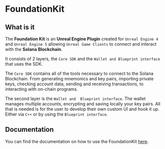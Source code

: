 # FoundationKit

## What is it

The **Foundation Kit** is an **Unreal Engine Plugin** created for `Unreal Engine 4` and `Unreal Engine 5`
allowing `Unreal Game Clients` to connect and interact with the **Solana Blockchain**.

It consists of 2 layers, the `Core SDK` and the `Wallet and Blueprint interface` that uses the SDK.

The `Core SDK` contains all of the tools necessary to connect to the Solana Blockchain. From generating mnemonics and key pairs, importing private keys, checking account data, sending and receiving transactions, to interacting with on-chain programs. 

The second layer is the `Wallet and  Blueprint interface`. The wallet manages multiple accounts, encrypting and saving locally your key pairs. All that is needed is for the user to develop their own custom UI and hook it up. Either via `C++` or by using the `Blueprint interface`.

## Documentation
You can find the documentation on how to use the FoundationKit [here](https://github.com/staratlasmeta/FoundationKit/tree/main/Documentation/).
